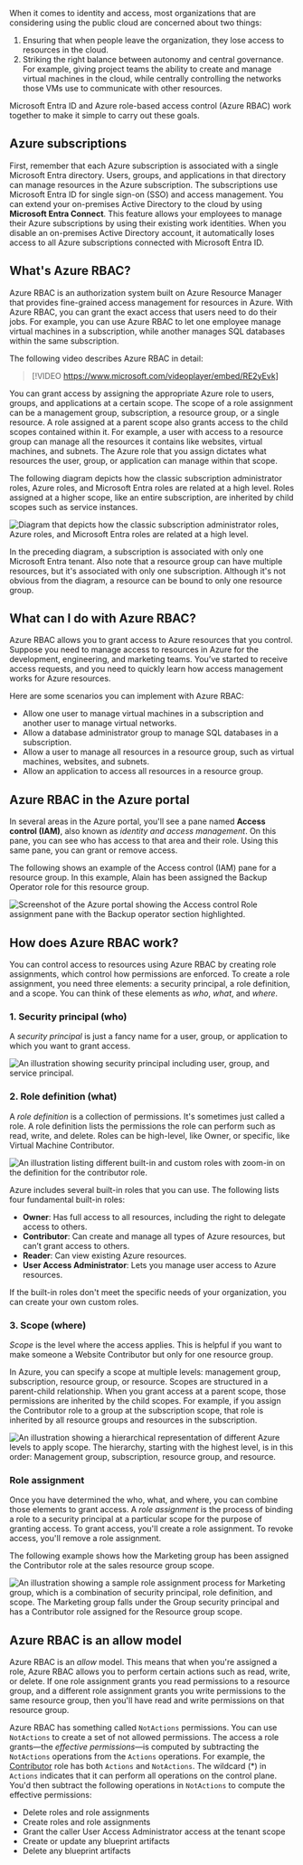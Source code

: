 When it comes to identity and access, most organizations that are considering using the public cloud are concerned about two things:

1. Ensuring that when people leave the organization, they lose access to resources in the cloud.
1. Striking the right balance between autonomy and central governance. For example, giving project teams the ability to create and manage virtual machines in the cloud, while centrally controlling the networks those VMs use to communicate with other resources.

Microsoft Entra ID and Azure role-based access control (Azure RBAC) work together to make it simple to carry out these goals.

## Azure subscriptions

First, remember that each Azure subscription is associated with a single Microsoft Entra directory. Users, groups, and applications in that directory can manage resources in the Azure subscription. The subscriptions use Microsoft Entra ID for single sign-on (SSO) and access management. You can extend your on-premises Active Directory to the cloud by using **Microsoft Entra Connect**. This feature allows your employees to manage their Azure subscriptions by using their existing work identities. When you disable an on-premises Active Directory account, it automatically loses access to all Azure subscriptions connected with Microsoft Entra ID.

## What's Azure RBAC?

Azure RBAC is an authorization system built on Azure Resource Manager that provides fine-grained access management for resources in Azure. With Azure RBAC, you can grant the exact access that users need to do their jobs. For example, you can use Azure RBAC to let one employee manage virtual machines in a subscription, while another manages SQL databases within the same subscription.

The following video describes Azure RBAC in detail:

> [!VIDEO https://www.microsoft.com/videoplayer/embed/RE2yEvk]

You can grant access by assigning the appropriate Azure role to users, groups, and applications at a certain scope. The scope of a role assignment can be a management group, subscription, a resource group, or a single resource. A role assigned at a parent scope also grants access to the child scopes contained within it. For example, a user with access to a resource group can manage all the resources it contains like websites, virtual machines, and subnets. The Azure role that you assign dictates what resources the user, group, or application can manage within that scope.

The following diagram depicts how the classic subscription administrator roles, Azure roles, and Microsoft Entra roles are related at a high level. Roles assigned at a higher scope, like an entire subscription, are inherited by child scopes such as service instances.

![Diagram that depicts how the classic subscription administrator roles, Azure roles, and Microsoft Entra roles are related at a high level.](../media/2-azuread-and-azure-roles.png)

In the preceding diagram, a subscription is associated with only one Microsoft Entra tenant. Also note that a resource group can have multiple resources, but it's associated with only one subscription. Although it's not obvious from the diagram, a resource can be bound to only one resource group.

## What can I do with Azure RBAC?

Azure RBAC allows you to grant access to Azure resources that you control. Suppose you need to manage access to resources in Azure for the development, engineering, and marketing teams. You’ve started to receive access requests, and you need to quickly learn how access management works for Azure resources.

Here are some scenarios you can implement with Azure RBAC:

- Allow one user to manage virtual machines in a subscription and another user to manage virtual networks.
- Allow a database administrator group to manage SQL databases in a subscription.
- Allow a user to manage all resources in a resource group, such as virtual machines, websites, and subnets.
- Allow an application to access all resources in a resource group.

## Azure RBAC in the Azure portal

In several areas in the Azure portal, you'll see a pane named **Access control (IAM)**, also known as *identity and access management*. On this pane, you can see who has access to that area and their role. Using this same pane, you can grant or remove access.

The following shows an example of the Access control (IAM) pane for a resource group. In this example, Alain has been assigned the Backup Operator role for this resource group.

![Screenshot of the Azure portal showing the Access control Role assignment pane with the Backup operator section highlighted.](../media/2-resource-group-access-control.png)

## How does Azure RBAC work?

You can control access to resources using Azure RBAC by creating role assignments, which control how permissions are enforced. To create a role assignment, you need three elements: a security principal, a role definition, and a scope. You can think of these elements as *who*, *what*, and *where*.

### 1. Security principal (who)

A *security principal* is just a fancy name for a user, group, or application to which you want to grant access.

![An illustration showing security principal including user, group, and service principal.](../media/2-rbac-security-principal.png)

### 2. Role definition (what)

A *role definition* is a collection of permissions. It's sometimes just called a role. A role definition lists the permissions the role can perform such as read, write, and delete. Roles can be high-level, like Owner, or specific, like Virtual Machine Contributor.

![An illustration listing different built-in and custom roles with zoom-in on the definition for the contributor role.](../media/2-rbac-role-definition.png)

Azure includes several built-in roles that you can use. The following lists four fundamental built-in roles:

- **Owner**: Has full access to all resources, including the right to delegate access to others.
- **Contributor**: Can create and manage all types of Azure resources, but can’t grant access to others.
- **Reader**: Can view existing Azure resources.
- **User Access Administrator**: Lets you manage user access to Azure resources.

If the built-in roles don't meet the specific needs of your organization, you can create your own custom roles.

### 3. Scope (where)

*Scope* is the level where the access applies. This is helpful if you want to make someone a Website Contributor but only for one resource group.

In Azure, you can specify a scope at multiple levels: management group, subscription, resource group, or resource. Scopes are structured in a parent-child relationship. When you grant access at a parent scope, those permissions are inherited by the child scopes. For example, if you assign the Contributor role to a group at the subscription scope, that role is inherited by all resource groups and resources in the subscription.

![An illustration showing a hierarchical representation of different Azure levels to apply scope. The hierarchy, starting with the highest level, is in this order: Management group, subscription, resource group, and resource.](../media/2-rbac-scope.png)

### Role assignment

Once you have determined the who, what, and where, you can combine those elements to grant access. A *role assignment* is the process of binding a role to a security principal at a particular scope for the purpose of granting access. To grant access, you'll create a role assignment. To revoke access, you'll remove a role assignment.

The following example shows how the Marketing group has been assigned the Contributor role at the sales resource group scope.

![An illustration showing a sample role assignment process for Marketing group, which is a combination of security principal, role definition, and scope. The Marketing group falls under the Group security principal and has a Contributor role assigned for the Resource group scope.](../media/2-rbac-overview.png)

## Azure RBAC is an allow model

Azure RBAC is an *allow* model. This means that when you're assigned a role, Azure RBAC allows you to perform certain actions such as read, write, or delete. If one role assignment grants you read permissions to a resource group, and a different role assignment grants you write permissions to the same resource group, then you'll have read and write permissions on that resource group.

Azure RBAC has something called `NotActions` permissions. You can use `NotActions` to create a set of not allowed permissions. The access a role grants—the *effective permissions*—is computed by subtracting the `NotActions` operations from the `Actions` operations. For example, the [Contributor](/azure/role-based-access-control/built-in-roles#contributor) role has both `Actions` and `NotActions`. The wildcard (*) in `Actions` indicates that it can perform all operations on the control plane. You'd then subtract the following operations in `NotActions` to compute the effective permissions:

- Delete roles and role assignments
- Create roles and role assignments
- Grant the caller User Access Administrator access at the tenant scope
- Create or update any blueprint artifacts
- Delete any blueprint artifacts
